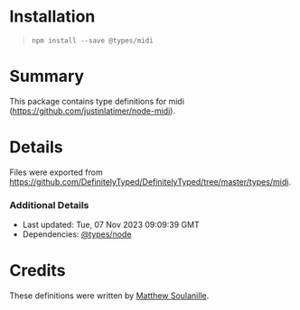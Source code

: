 # Installation
> `npm install --save @types/midi`

# Summary
This package contains type definitions for midi (https://github.com/justinlatimer/node-midi).

# Details
Files were exported from https://github.com/DefinitelyTyped/DefinitelyTyped/tree/master/types/midi.

### Additional Details
 * Last updated: Tue, 07 Nov 2023 09:09:39 GMT
 * Dependencies: [@types/node](https://npmjs.com/package/@types/node)

# Credits
These definitions were written by [Matthew Soulanille](https://github.com/mattsoulanille).
